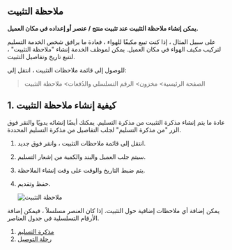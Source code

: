## ملاحظة التثبيت

**يمكن إنشاء ملاحظة التثبيت عند تثبيت منتج / عنصر أو إعداده في مكان العميل.**

على سبيل المثال ، إذا كنت تبيع مكيفًا للهواء ، فعادة ما يرافق شخص الخدمة التسليم لتركيب مكيف الهواء في مكان العميل. يمكن لموظف الخدمة إنشاء "ملاحظة التثبيت" ، لتتبع تاريخ وتفاصيل التثبيت.

للوصول إلى قائمة ملاحظات التثبيت ، انتقل إلى:

> الصفحة الرئيسية> مخزون> الرقم التسلسلي والدُفعات> ملاحظة التثبيت

## 1. كيفية إنشاء ملاحظة التثبيت

عادة ما يتم إنشاء مذكرة التثبيت من مذكرة التسليم. يمكنك أيضًا إنشائه يدويًا والنقر فوق الزر "من مذكرة التسليم" لجلب التفاصيل من مذكرة التسليم المحددة.

1. انتقل إلى قائمة ملاحظات التثبيت ، وانقر فوق جديد.
2. سيتم جلب العميل والبند والكمية من إشعار التسليم.
3. يتم ضبط التاريخ والوقت على وقت إنشاء الملاحظة.
4. حفظ وتقديم.
    
    ![ملاحظة التثبيت](https://docs.erpnext.com/files/installation-note.png)
    

يمكن إضافة أي ملاحظات إضافية حول التثبيت. إذا كان العنصر مسلسلاً ، فيمكن إضافة الأرقام التسلسلية في جدول العناصر.

1. [مذكرة التسليم](https://docs.erpnext.com/docs/v13/user/manual/en/stock/delivery-note)
2. [رحلة التوصيل](https://docs.erpnext.com/docs/v13/user/manual/en/stock/delivery-trip)